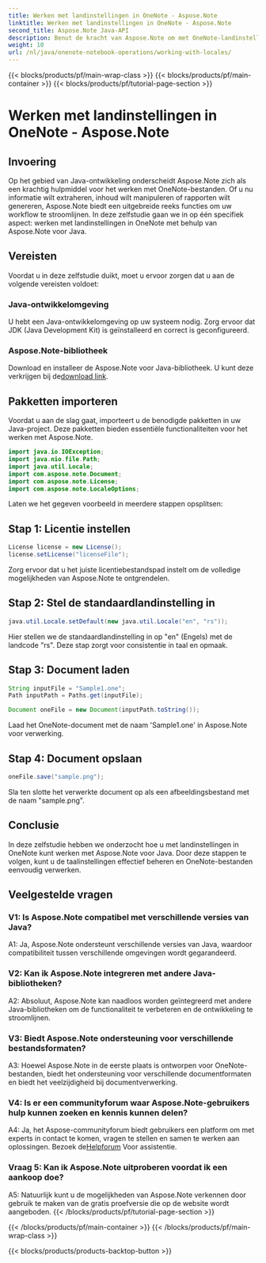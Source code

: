 ```yaml
---
title: Werken met landinstellingen in OneNote - Aspose.Note
linktitle: Werken met landinstellingen in OneNote - Aspose.Note
second_title: Aspose.Note Java-API
description: Benut de kracht van Aspose.Note om met OneNote-landinstellingen te werken! Extraheer, manipuleer en genereer rapporten die zijn afgestemd op verschillende talen en regio's. #OneNote #Java #Aspose
weight: 10
url: /nl/java/onenote-notebook-operations/working-with-locales/
---
```


{{< blocks/products/pf/main-wrap-class >}}
{{< blocks/products/pf/main-container >}}
{{< blocks/products/pf/tutorial-page-section >}}

# Werken met landinstellingen in OneNote - Aspose.Note

## Invoering

Op het gebied van Java-ontwikkeling onderscheidt Aspose.Note zich als een krachtig hulpmiddel voor het werken met OneNote-bestanden. Of u nu informatie wilt extraheren, inhoud wilt manipuleren of rapporten wilt genereren, Aspose.Note biedt een uitgebreide reeks functies om uw workflow te stroomlijnen. In deze zelfstudie gaan we in op één specifiek aspect: werken met landinstellingen in OneNote met behulp van Aspose.Note voor Java.

## Vereisten

Voordat u in deze zelfstudie duikt, moet u ervoor zorgen dat u aan de volgende vereisten voldoet:

### Java-ontwikkelomgeving

U hebt een Java-ontwikkelomgeving op uw systeem nodig. Zorg ervoor dat JDK (Java Development Kit) is geïnstalleerd en correct is geconfigureerd.

### Aspose.Note-bibliotheek

 Download en installeer de Aspose.Note voor Java-bibliotheek. U kunt deze verkrijgen bij de[download link](https://releases.aspose.com/note/java/).

## Pakketten importeren

Voordat u aan de slag gaat, importeert u de benodigde pakketten in uw Java-project. Deze pakketten bieden essentiële functionaliteiten voor het werken met Aspose.Note.

```java
import java.io.IOException;
import java.nio.file.Path;
import java.util.Locale;
import com.aspose.note.Document;
import com.aspose.note.License;
import com.aspose.note.LocaleOptions;
```

Laten we het gegeven voorbeeld in meerdere stappen opsplitsen:

## Stap 1: Licentie instellen

```java
License license = new License();
license.setLicense("licenseFile");
```

Zorg ervoor dat u het juiste licentiebestandspad instelt om de volledige mogelijkheden van Aspose.Note te ontgrendelen.

## Stap 2: Stel de standaardlandinstelling in

```java
java.util.Locale.setDefault(new java.util.Locale("en", "rs"));
```

Hier stellen we de standaardlandinstelling in op "en" (Engels) met de landcode "rs". Deze stap zorgt voor consistentie in taal en opmaak.

## Stap 3: Document laden

```java
String inputFile = "Sample1.one";
Path inputPath = Paths.get(inputFile);

Document oneFile = new Document(inputPath.toString());
```

Laad het OneNote-document met de naam 'Sample1.one' in Aspose.Note voor verwerking.

## Stap 4: Document opslaan

```java
oneFile.save("sample.png");
```

Sla ten slotte het verwerkte document op als een afbeeldingsbestand met de naam "sample.png".

## Conclusie

In deze zelfstudie hebben we onderzocht hoe u met landinstellingen in OneNote kunt werken met Aspose.Note voor Java. Door deze stappen te volgen, kunt u de taalinstellingen effectief beheren en OneNote-bestanden eenvoudig verwerken.

## Veelgestelde vragen

### V1: Is Aspose.Note compatibel met verschillende versies van Java?

A1: Ja, Aspose.Note ondersteunt verschillende versies van Java, waardoor compatibiliteit tussen verschillende omgevingen wordt gegarandeerd.

### V2: Kan ik Aspose.Note integreren met andere Java-bibliotheken?

A2: Absoluut, Aspose.Note kan naadloos worden geïntegreerd met andere Java-bibliotheken om de functionaliteit te verbeteren en de ontwikkeling te stroomlijnen.

### V3: Biedt Aspose.Note ondersteuning voor verschillende bestandsformaten?

A3: Hoewel Aspose.Note in de eerste plaats is ontworpen voor OneNote-bestanden, biedt het ondersteuning voor verschillende documentformaten en biedt het veelzijdigheid bij documentverwerking.

### V4: Is er een communityforum waar Aspose.Note-gebruikers hulp kunnen zoeken en kennis kunnen delen?

 A4: Ja, het Aspose-communityforum biedt gebruikers een platform om met experts in contact te komen, vragen te stellen en samen te werken aan oplossingen. Bezoek de[Helpforum](https://forum.aspose.com/c/note/28) Voor assistentie.

### Vraag 5: Kan ik Aspose.Note uitproberen voordat ik een aankoop doe?

A5: Natuurlijk kunt u de mogelijkheden van Aspose.Note verkennen door gebruik te maken van de gratis proefversie die op de website wordt aangeboden.
{{< /blocks/products/pf/tutorial-page-section >}}

{{< /blocks/products/pf/main-container >}}
{{< /blocks/products/pf/main-wrap-class >}}

{{< blocks/products/products-backtop-button >}}
